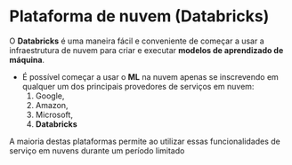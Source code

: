 # Plataforma de nuvem (Databricks) 

O **Databricks** é uma maneira fácil e conveniente de começar a usar a infraestrutura de nuvem para criar e executar **modelos de aprendizado de máquina**. 
  - É possível começar a usar o **ML** na nuvem apenas se inscrevendo em qualquer um dos principais provedores de serviços em nuvem:
      1. Google, 
      2. Amazon, 
      3. Microsoft, 
      4. **Databricks**
      
A maioria destas plataformas permite ao utilizar essas funcionalidades de serviço em nuvens durante um período limitado 
      
      
      
      
      
      
      
      
      
      
      
      
      
      
      
      
      
      
      
      
      
      
      
      
      
      
      
      
